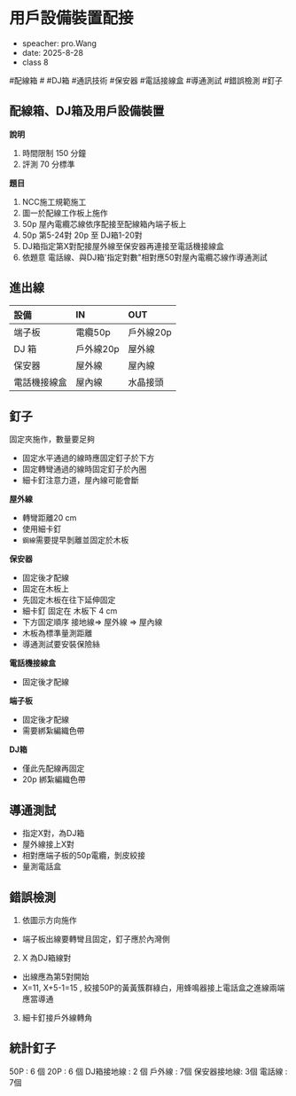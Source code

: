 # 用戶設備裝置配接
- speacher: pro.Wang
- date: 2025-8-28
- class 8

#配線箱 # #DJ箱 #通訊技術 #保安器 #電話接線盒 #導通測試 #錯誤檢測 #釘子

## 配線箱、DJ箱及用戶設備裝置
**說明**
1. 時間限制 150 分鐘
2. 評測 70 分標準

**題目**
1. NCC施工規範施工
2. 圖一於配線工作板上施作
3. 50p 屋內電纜芯線依序配接至配線箱內端子板上
4. 50p 第5-24對 20p 至 DJ箱1-20對
5. DJ箱指定第X對配接屋外線至保安器再連接至電話機接線盒
6. 依題意 電話線、與DJ箱'指定對數"相對應50對屋內電纜芯線作導通測試

## 進出線
|設備 | IN | OUT | 
|:-|:-|:-|
| 端子板 | 電纜50p  | 戶外線20p | 
| DJ 箱 | 戶外線20p | 屋外線 |
| 保安器 | 屋外線 | 屋內線 |
| 電話機接線盒 | 屋內線 | 水晶接頭 |

## 釘子
固定夾施作，數量要足夠
- 固定水平通過的線時應固定釘子於下方
- 固定轉彎通過的線時固定釘子於內圈
- 細卡釘注意力道，屋內線可能會斷


**屋外線**
- 轉彎距離20 cm
- 使用細卡釘
- `鋼線`需要提早剝離並固定於木板

**保安器**
- 固定後才配線
- 固定在木板上
- 先固定木板在往下延伸固定
- 細卡釘 固定在 木板下 4 cm
- 下方固定順序 接地線=> 屋外線 => 屋內線
- 木板為標準量測距離
- 導通測試要安裝保險絲

**電話機接線盒**
- 固定後才配線

**端子板**
- 固定後才配線
- 需要綁紮編織色帶

**DJ箱**
- 僅此先配線再固定
- 20p 綁紮編織色帶


## 導通測試
- 指定X對，為DJ箱
- 屋外線接上X對
- 相對應端子板的50p電纜，剝皮絞接
- 量測電話盒



## 錯誤檢測
1. 依圖示方向施作
- 端子板出線要轉彎且固定，釘子應於內灣側
2. X 為DJ箱線對
- 出線應為第5對開始
- X=11, X+5-1=15 , 絞接50P的黃黃簇群綠白，用蜂鳴器接上電話盒之進線兩端應當導通
3. 細卡釘接戶外線轉角

## 統計釘子
50P : 6 個
20P : 6 個
DJ箱接地線 : 2 個
戶外線 : 7個
保安器接地線: 3個
電話線 : 7個

